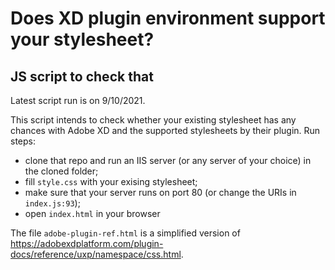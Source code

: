 # Does XD plugin environment support your stylesheet?
## JS script to check that

Latest script run is on 9/10/2021.

This script intends to check whether your existing stylesheet has any chances with Adobe XD and the supported stylesheets by their plugin.
Run steps:
* clone that repo and run an IIS server (or any server of your choice) in the cloned folder;
* fill `style.css` with your exising stylesheet;
* make sure that your server runs on port 80 (or change the URIs in `index.js:93`);
* open `index.html` in your browser

The file `adobe-plugin-ref.html` is a simplified version of https://adobexdplatform.com/plugin-docs/reference/uxp/namespace/css.html.
